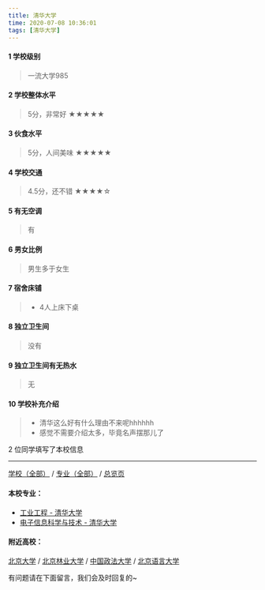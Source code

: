 ```yaml
---
title: 清华大学
time: 2020-07-08 10:36:01
tags: [清华大学]
---
```

#### 1 学校级别
> 一流大学985


#### 2 学校整体水平
> 5分，非常好
★★★★★


#### 3 伙食水平
>  5分，人间美味
★★★★★



#### 4 学校交通
> 4.5分，还不错
★★★★☆


#### 5 有无空调
> 有


#### 6 男女比例
> 男生多于女生


#### 7 宿舍床铺
> - 4人上床下桌
 

#### 8 独立卫生间
> 没有


#### 9 独立卫生间有无热水
> 无


#### 10 学校补充介绍
> - 清华这么好有什么理由不来呢hhhhhh
> - 感觉不需要介绍太多，毕竟名声摆那儿了
 
2 位同学填写了本校信息

***
[学校（全部）](https://univgo.github.io/2020/07/08/3efa6bcca419) / [专业（全部）](https://univgo.github.io/2020/07/08/2d4c6d3552c2) / [总览页](https://univgo.github.io/2020/07/08/445daeb4fa00)
#### 本校专业：
- [工业工程 - 清华大学](https://univgo.github.io/2020/07/08/638a344e4e0c)
- [电子信息科学与技术 - 清华大学](https://univgo.github.io/2020/07/08/338fc70c84db)

#### 附近高校：
[北京大学](https://univgo.github.io/2020/07/08/887c8fcb1e85) / [北京林业大学](https://univgo.github.io/2020/07/08/a9aeedf6ac32) / [中国政法大学](https://univgo.github.io/2020/07/08/中国政法大学) / [北京语言大学](https://univgo.github.io/2020/07/08/北京语言大学)


有问题请在下面留言，我们会及时回复的~

